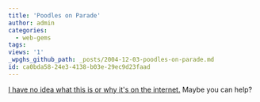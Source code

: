 ```yaml
---
title: 'Poodles on Parade'
author: admin
categories:
  - web-gems
tags: 
views: '1'
_wpghs_github_path: _posts/2004-12-03-poodles-on-parade.md
id: ca0bda58-24e3-4138-b03e-29ec9d23faad
---
```

<p><a href="http://home.comcast.net/~adampsyche/poodle_fitness.mov">I have no idea what this is or why it's on the internet.</a>  Maybe you can help?</p>
